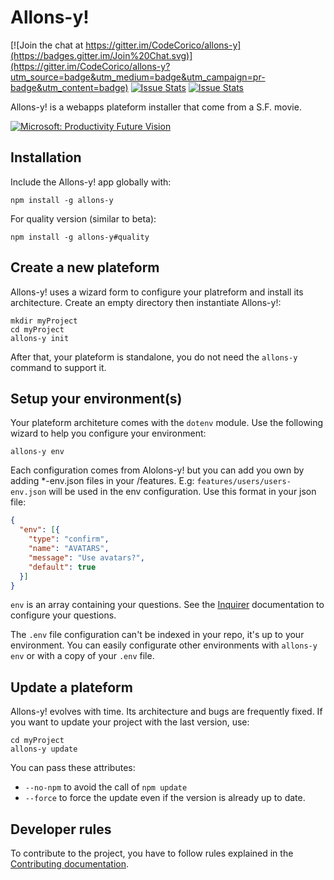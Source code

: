 # Allons-y!

[![Join the chat at https://gitter.im/CodeCorico/allons-y](https://badges.gitter.im/Join%20Chat.svg)](https://gitter.im/CodeCorico/allons-y?utm_source=badge&utm_medium=badge&utm_campaign=pr-badge&utm_content=badge)
[![Issue Stats](http://issuestats.com/github/codecorico/allons-y/badge/issue)](http://issuestats.com/github/codecorico/allons-y)
[![Issue Stats](http://issuestats.com/github/codecorico/allons-y/badge/pr)](http://issuestats.com/github/codecorico/allons-y)

Allons-y! is a webapps plateform installer that come from a S.F. movie.

[![Microsoft: Productivity Future Vision](http://img.youtube.com/vi/hBNH8qub_vI/0.jpg)](http://www.youtube.com/watch?v=hBNH8qub_vI)

## Installation

Include the Allons-y! app globally with:
```
npm install -g allons-y
```

For quality version (similar to beta):
```
npm install -g allons-y#quality
```

## Create a new plateform

Allons-y! uses a wizard form to configure your platreform and install its architecture.
Create an empty directory then instantiate Allons-y!:
```
mkdir myProject
cd myProject
allons-y init
```

After that, your plateform is standalone, you do not need the ```allons-y``` command to support it.

## Setup your environment(s)

Your plateform architeture comes with the ```dotenv``` module. Use the following wizard to help you configure your environment:
```
allons-y env
```

Each configuration comes from Alolons-y! but you can add you own by adding *-env.json files in your /features. E.g:
```features/users/users-env.json``` will be used in the env configuration.
Use this format in your json file:
```json
{
  "env": [{
    "type": "confirm",
    "name": "AVATARS",
    "message": "Use avatars?",
    "default": true
  }]
}
```

```env``` is an array containing your questions. See the [Inquirer](https://github.com/SBoudrias/Inquirer.js) documentation to configure your questions.

The ```.env``` file configuration can't be indexed in your repo, it's up to your environment. You can easily configurate other environments with ```allons-y env``` or with a copy of your ```.env``` file.

## Update a plateform

Allons-y! evolves with time. Its architecture and bugs are frequently fixed. If you want to update your project with the last version, use:
```
cd myProject
allons-y update
```

You can pass these attributes:
- ```--no-npm``` to avoid the call of ```npm update```
- ```--force``` to force the update even if the version is already up to date.

## Developer rules

To contribute to the project, you have to follow rules explained in the [Contributing documentation](CONTRIBUTING.md).
